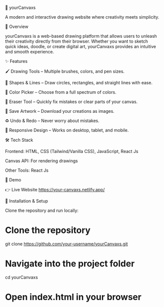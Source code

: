 🎨 yourCanvaxs

A modern and interactive drawing website where creativity meets simplicity.

🚀 Overview

yourCanvaxs is a web-based drawing platform that allows users to unleash their creativity directly from their browser. Whether you want to sketch quick ideas, doodle, or create digital art, yourCanvaxs provides an intuitive and smooth experience.

✨ Features

🖌️ Drawing Tools – Multiple brushes, colors, and pen sizes.

📐 Shapes & Lines – Draw circles, rectangles, and straight lines with ease.

🌈 Color Picker – Choose from a full spectrum of colors.

🧽 Eraser Tool – Quickly fix mistakes or clear parts of your canvas.

💾 Save Artwork – Download your creations as images.

♻️ Undo & Redo – Never worry about mistakes.

📱 Responsive Design – Works on desktop, tablet, and mobile.

🛠️ Tech Stack

Frontend: HTML, CSS (Tailwind/Vanilla CSS), JavaScript, React Js

Canvas API: For rendering drawings

Other Tools: React Js

📸 Demo

👉 Live Website
https://your-canvaxs.netlify.app/

📂 Installation & Setup

Clone the repository and run locally:

# Clone the repository
git clone https://github.com/your-username/yourCanvaxs.git

# Navigate into the project folder
cd yourCanvaxs

# Open index.html in your browser
